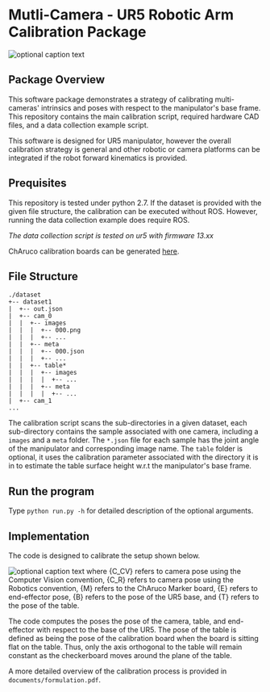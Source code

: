 # Mutli-Camera - UR5 Robotic Arm Calibration Package

![optional caption text](documents/robotic_vision_logo.jpg)

## Package Overview
This software package demonstrates a strategy of calibrating
multi-cameras' intrinsics and poses with respect to the manipulator's base frame.
This repository contains the main calibration script, required hardware CAD files,
and a data collection example script.

This software is designed for UR5 manipulator, however the overall
calibration strategy is general and other robotic or camera platforms can be integrated
if the robot forward kinematics is provided.

## Prequisites
This repository is tested under python 2.7. 
If the dataset is provided with the given  file structure,
 the calibration can be executed without ROS. However, running the data 
 collection example does require ROS. 

*The data collection script is tested on ur5 with firmware 13.xx*

ChAruco calibration boards can be generated [here][board].

## File Structure
```
./dataset
+-- dataset1
|  +-- out.json
|  +-- cam_0
|  |  +-- images
|  |  |  +-- 000.png
|  |  |  +-- ...
|  |  +-- meta
|  |  |  +-- 000.json
|  |  |  +-- ...
|  |  +-- table*
|  |  |  +-- images
|  |  |  |  +-- ...
|  |  |  +-- meta
|  |  |  |  +-- ...
|  +-- cam_1
... 
```
The calibration script scans the sub-directories in a given dataset, each sub-directory
contains the sample associated with one camera, including a `images` and a `meta` folder.
The `*.json` file for each sample has the
joint angle of the manipulator and corresponding image name. The `table` folder is optional, 
it uses the calibration parameter associated with the directory it is in to estimate the 
table surface height w.r.t the manipulator's base frame.

## Run the program
Type `python run.py -h` for detailed description of the optional arguments.

## Implementation
The code is designed to calibrate the setup shown below.

![optional caption text](documents/ur5calib.png)
where {C_CV} refers to camera pose using the Computer Vision convention, {C_R} refers to camera pose using the Robotics convention, {M} refers to the ChAruco Marker board, {E} refers to end-effector pose, {B} refers to the pose of the UR5 base, and {T} refers to the pose of the table.

The code computes the poses the pose of the camera, table, and end-effector with respect to the base of the UR5. The pose of the table is defined as being the pose of the calibration board when the board is sitting flat on the table. Thus, only the axis orthogonal to the table will remain constant as the checkerboard moves around the plane of the table.

A more detailed overview of the calibration process is provided in `documents/formulation.pdf`.

[cv]: https://opencv.org/ "OpenCV"
[ros]: http://wiki.ros.org/ur_kin_py "ur_kin_py"
[zed]: https://github.com/stereolabs/zed-ros-wrapper "zed"
[pg]: http://wiki.ros.org/pointgrey_camera_driver "pointgrey"
[board]: https://calib.io/pages/camera-calibration-pattern-generator "calib.io"